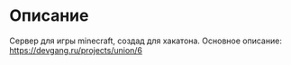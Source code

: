 # Описание
Сервер для игры minecraft, создад для хакатона. Основное описание: https://devgang.ru/projects/union/6
